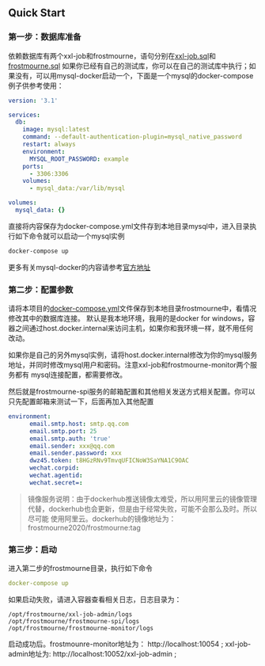 ## Quick Start

### 第一步：数据库准备

依赖数据库有两个xxl-job和frostmourne，语句分别在[xxl-job.sql](../xxl-job/xxl-job.sql)和[frostmourne.sql](../mysql-schema/frostmourne.sql)
如果你已经有自己的测试库，你可以在自己的测试库中执行；如果没有，可以用mysql-docker启动一个，下面是一个mysql的docker-compose例子供参考使用：

```yaml
version: '3.1'

services:
  db:
    image: mysql:latest
    command: --default-authentication-plugin=mysql_native_password
    restart: always
    environment:
      MYSQL_ROOT_PASSWORD: example
    ports:
      - 3306:3306
    volumes:
      - mysql_data:/var/lib/mysql

volumes:
  mysql_data: {}

```

直接将内容保存为docker-compose.yml文件存到本地目录mysql中，进入目录执行如下命令就可以启动一个mysql实例

```bash
docker-compose up
```

更多有关mysql-docker的内容请参考[官方地址](https://hub.docker.com/_/mysql)

### 第二步：配置参数

请将本项目的[docker-compose.yml](../docker/docker-compose.yml)文件保存到本地目录frostmourne中，看情况修改其中的数据库连接。
默认是我本地环境，我用的是docker for windows，容器之间通过host.docker.internal来访问主机，如果你和我环境一样，就不用任何改动。

如果你是自己的另外mysql实例，请将host.docker.internal修改为你的mysql服务地址，并同时修改mysql用户和密码。注意xxl-job和frostmourne-monitor两个服务都有
mysql连接配置，都需要修改。

然后就是frostmourne-spi服务的邮箱配置和其他相关发送方式相关配置。你可以只先配置邮箱来测试一下，后面再加入其他配置

```yaml
environment:
      email.smtp.host: smtp.qq.com
      email.smtp.port: 25
      email.smtp.auth: 'true'
      email.sender: xxx@qq.com
      email.sender.password: xxx
      dwz45.token: t8HGzRNv9TmvqUFICNoW3SaYNA1C9OAC
      wechat.corpid:
      wechat.agentid:
      wechat.secret=:

```

> 镜像服务说明：由于dockerhub推送镜像太难受，所以用阿里云的镜像管理代替，dockerhub也会更新，但是由于经常失败，可能不会那么及时。所以尽可能
使用阿里云。dockerhub的镜像地址为：frostmourne2020/frostmourne:tag

### 第三步：启动

进入第二步的frostmourne目录，执行如下命令

```yaml
docker-compose up
```

如果启动失败，请进入容器查看相关日志，日志目录为：

```
/opt/frostmourne/xxl-job-admin/logs
/opt/frostmourne/frostmourne-spi/logs
/opt/frostmourne/frostmourne-monitor/logs
```

启动成功后。frostmounre-monitor地址为： http://localhost:10054 ;
xxl-job-admin地址为: http://localhost:10052/xxl-job-admin ;





